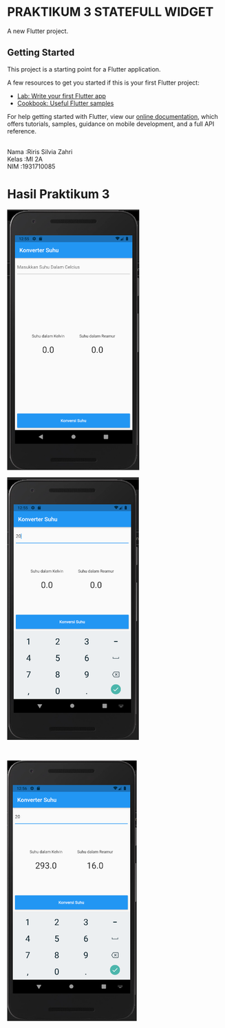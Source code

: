 # PRAKTIKUM 3 STATEFULL WIDGET

A new Flutter project.

## Getting Started

This project is a starting point for a Flutter application.

A few resources to get you started if this is your first Flutter project:

- [Lab: Write your first Flutter app](https://flutter.dev/docs/get-started/codelab)
- [Cookbook: Useful Flutter samples](https://flutter.dev/docs/cookbook)

For help getting started with Flutter, view our
[online documentation](https://flutter.dev/docs), which offers tutorials,
samples, guidance on mobile development, and a full API reference.

<br>Nama   :Riris Silvia Zahri
<br>Kelas  :MI 2A
<br>NIM    :1931710085

# Hasil Praktikum 3

![plot](./Image/1.png)
<br>

![plot](./Image/2.png)

<br>

![plot](./Image/3.png)
